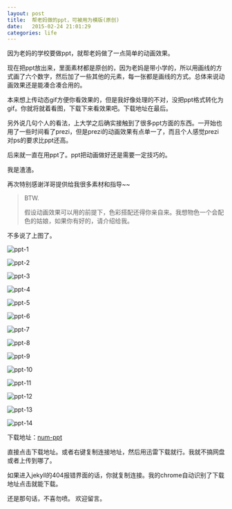 ```yaml
---
layout: post
title:  帮老妈做的ppt，可被用为模版(原创)
date:   2015-02-24 ‏‎21:01:29
categories: life
---
```

因为老妈的学校要做ppt，就帮老妈做了一点简单的动画效果。

现在把ppt放出来，里面素材都是原创的，因为老妈是带小学的，所以用画线的方式画了六个数字，然后加了一些其他的元素，每一张都是画线的方式。总体来说动画效果还是能凑合凑合用的。

本来想上传动态gif方便你看效果的，但是我好像处理的不对，没把ppt格式转化为gif。你就将就着看图，下载下来看效果吧。下载地址在最后。

另外说几句个人的看法，上大学之后确实接触到了很多ppt方面的东西。一开始也用了一些时间看了prezi，但是prezi的动画效果有点单一了，而且个人感觉prezi对ps的要求比ppt还高。

后来就一直在用ppt了。ppt把动画做好还是需要一定技巧的。

我是渣渣。

再次特别感谢洋哥提供给我很多素材和指导~~

> BTW.
> 
> 假设动画效果可以用的前提下，色彩搭配还得你亲自来。我想物色一个会配色的姑娘，如果你有好的，请介绍给我。

不多说了上图了。

![ppt-1](/images/ppt/ppt-1.GIF)

![ppt-2](/images/ppt/ppt-2.GIF)

![ppt-3](/images/ppt/ppt-3.GIF)

![ppt-4](/images/ppt/ppt-4.GIF)

![ppt-5](/images/ppt/ppt-5.GIF)

![ppt-6](/images/ppt/ppt-6.GIF)

![ppt-7](/images/ppt/ppt-7.GIF)

![ppt-8](/images/ppt/ppt-8.GIF)

![ppt-9](/images/ppt/ppt-9.GIF)

![ppt-10](/images/ppt/ppt-10.GIF)

![ppt-11](/images/ppt/ppt-11.GIF)

![ppt-12](/images/ppt/ppt-12.GIF)

![ppt-13](/images/ppt/ppt-13.GIF)

![ppt-14](/images/ppt/ppt-14.GIF)

下载地址：[num-ppt](http://walkginkgo.com/images/ppt/num-ppt.pptx)

直接点击下载地址。或者右键复制连接地址，然后用迅雷下载就行。我就不搞网盘或者上传到哪了。

如果进入jekyll的404报错界面的话，你就复制连接。我的chrome自动识别了下载地址点击就能下载。

还是那句话，不喜勿喷。
欢迎留言。